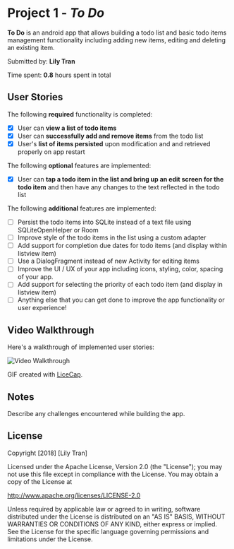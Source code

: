 # Project 1 - *To Do*

**To Do** is an android app that allows building a todo list and basic todo items management functionality including adding new items, editing and deleting an existing item.

Submitted by: **Lily Tran**

Time spent: **0.8** hours spent in total

## User Stories

The following **required** functionality is completed:

* [x] User can **view a list of todo items**
* [x] User can **successfully add and remove items** from the todo list
* [x] User's **list of items persisted** upon modification and and retrieved properly on app restart

The following **optional** features are implemented:

* [x] User can **tap a todo item in the list and bring up an edit screen for the todo item** and then have any changes to the text reflected in the todo list

The following **additional** features are implemented:

* [ ] Persist the todo items into SQLite instead of a text file using SQLiteOpenHelper or Room
* [ ] Improve style of the todo items in the list using a custom adapter
* [ ] Add support for completion due dates for todo items (and display within listview item)
* [ ] Use a DialogFragment instead of new Activity for editing items
* [ ] Improve the UI / UX of your app including icons, styling, color, spacing of your app.
* [ ] Add support for selecting the priority of each todo item (and display in listview item)
* [ ] Anything else that you can get done to improve the app functionality or user experience!

## Video Walkthrough

Here's a walkthrough of implemented user stories:

<img src='https://i.imgur.com/Eopv0cW.gif' title='Video Walkthrough' width='' alt='Video Walkthrough' />

GIF created with [LiceCap](http://www.cockos.com/licecap/).

## Notes

Describe any challenges encountered while building the app.

## License

Copyright [2018] [Lily Tran]

Licensed under the Apache License, Version 2.0 (the "License");
you may not use this file except in compliance with the License.
You may obtain a copy of the License at

http://www.apache.org/licenses/LICENSE-2.0

Unless required by applicable law or agreed to in writing, software
distributed under the License is distributed on an "AS IS" BASIS,
WITHOUT WARRANTIES OR CONDITIONS OF ANY KIND, either express or implied.
See the License for the specific language governing permissions and
limitations under the License.
